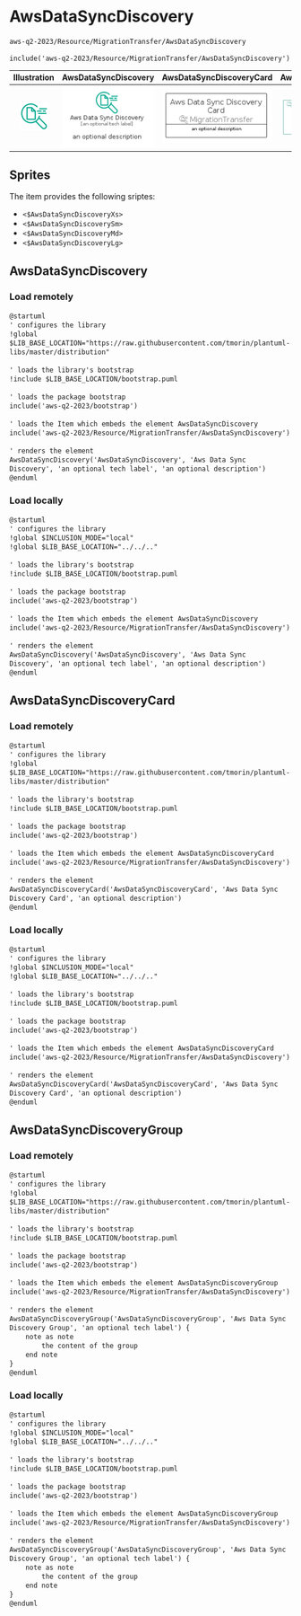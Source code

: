 # AwsDataSyncDiscovery


```text
aws-q2-2023/Resource/MigrationTransfer/AwsDataSyncDiscovery
```

```text
include('aws-q2-2023/Resource/MigrationTransfer/AwsDataSyncDiscovery')
```



| Illustration | AwsDataSyncDiscovery | AwsDataSyncDiscoveryCard | AwsDataSyncDiscoveryGroup |
| :---: | :---: | :---: | :---: |
| ![illustration for Illustration](../../../aws-q2-2023/Resource/MigrationTransfer/AwsDataSyncDiscovery.png) | ![illustration for AwsDataSyncDiscovery](../../../aws-q2-2023/Resource/MigrationTransfer/AwsDataSyncDiscovery.Local.png) | ![illustration for AwsDataSyncDiscoveryCard](../../../aws-q2-2023/Resource/MigrationTransfer/AwsDataSyncDiscoveryCard.Local.png) | ![illustration for AwsDataSyncDiscoveryGroup](../../../aws-q2-2023/Resource/MigrationTransfer/AwsDataSyncDiscoveryGroup.Local.png) |



## Sprites
The item provides the following sriptes:

- `<$AwsDataSyncDiscoveryXs>`
- `<$AwsDataSyncDiscoverySm>`
- `<$AwsDataSyncDiscoveryMd>`
- `<$AwsDataSyncDiscoveryLg>`





## AwsDataSyncDiscovery

### Load remotely
```plantuml
@startuml
' configures the library
!global $LIB_BASE_LOCATION="https://raw.githubusercontent.com/tmorin/plantuml-libs/master/distribution"

' loads the library's bootstrap
!include $LIB_BASE_LOCATION/bootstrap.puml

' loads the package bootstrap
include('aws-q2-2023/bootstrap')

' loads the Item which embeds the element AwsDataSyncDiscovery
include('aws-q2-2023/Resource/MigrationTransfer/AwsDataSyncDiscovery')

' renders the element
AwsDataSyncDiscovery('AwsDataSyncDiscovery', 'Aws Data Sync Discovery', 'an optional tech label', 'an optional description')
@enduml
```

### Load locally
```plantuml
@startuml
' configures the library
!global $INCLUSION_MODE="local"
!global $LIB_BASE_LOCATION="../../.."

' loads the library's bootstrap
!include $LIB_BASE_LOCATION/bootstrap.puml

' loads the package bootstrap
include('aws-q2-2023/bootstrap')

' loads the Item which embeds the element AwsDataSyncDiscovery
include('aws-q2-2023/Resource/MigrationTransfer/AwsDataSyncDiscovery')

' renders the element
AwsDataSyncDiscovery('AwsDataSyncDiscovery', 'Aws Data Sync Discovery', 'an optional tech label', 'an optional description')
@enduml
```

## AwsDataSyncDiscoveryCard

### Load remotely
```plantuml
@startuml
' configures the library
!global $LIB_BASE_LOCATION="https://raw.githubusercontent.com/tmorin/plantuml-libs/master/distribution"

' loads the library's bootstrap
!include $LIB_BASE_LOCATION/bootstrap.puml

' loads the package bootstrap
include('aws-q2-2023/bootstrap')

' loads the Item which embeds the element AwsDataSyncDiscoveryCard
include('aws-q2-2023/Resource/MigrationTransfer/AwsDataSyncDiscovery')

' renders the element
AwsDataSyncDiscoveryCard('AwsDataSyncDiscoveryCard', 'Aws Data Sync Discovery Card', 'an optional description')
@enduml
```

### Load locally
```plantuml
@startuml
' configures the library
!global $INCLUSION_MODE="local"
!global $LIB_BASE_LOCATION="../../.."

' loads the library's bootstrap
!include $LIB_BASE_LOCATION/bootstrap.puml

' loads the package bootstrap
include('aws-q2-2023/bootstrap')

' loads the Item which embeds the element AwsDataSyncDiscoveryCard
include('aws-q2-2023/Resource/MigrationTransfer/AwsDataSyncDiscovery')

' renders the element
AwsDataSyncDiscoveryCard('AwsDataSyncDiscoveryCard', 'Aws Data Sync Discovery Card', 'an optional description')
@enduml
```

## AwsDataSyncDiscoveryGroup

### Load remotely
```plantuml
@startuml
' configures the library
!global $LIB_BASE_LOCATION="https://raw.githubusercontent.com/tmorin/plantuml-libs/master/distribution"

' loads the library's bootstrap
!include $LIB_BASE_LOCATION/bootstrap.puml

' loads the package bootstrap
include('aws-q2-2023/bootstrap')

' loads the Item which embeds the element AwsDataSyncDiscoveryGroup
include('aws-q2-2023/Resource/MigrationTransfer/AwsDataSyncDiscovery')

' renders the element
AwsDataSyncDiscoveryGroup('AwsDataSyncDiscoveryGroup', 'Aws Data Sync Discovery Group', 'an optional tech label') {
    note as note
        the content of the group
    end note
}
@enduml
```

### Load locally
```plantuml
@startuml
' configures the library
!global $INCLUSION_MODE="local"
!global $LIB_BASE_LOCATION="../../.."

' loads the library's bootstrap
!include $LIB_BASE_LOCATION/bootstrap.puml

' loads the package bootstrap
include('aws-q2-2023/bootstrap')

' loads the Item which embeds the element AwsDataSyncDiscoveryGroup
include('aws-q2-2023/Resource/MigrationTransfer/AwsDataSyncDiscovery')

' renders the element
AwsDataSyncDiscoveryGroup('AwsDataSyncDiscoveryGroup', 'Aws Data Sync Discovery Group', 'an optional tech label') {
    note as note
        the content of the group
    end note
}
@enduml
```

